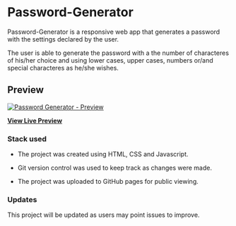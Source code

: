 # Password-Generator

Password-Generator is a responsive web app that generates a password with the
settings declared by the user.

The user is able to generate the password with a the number of characteres of
his/her choice and using lower cases, upper cases, numbers or/and special
characteres as he/she wishes.

## Preview

[![Password Generator - Preview](https://res.cloudinary.com/ygiah/image/upload/v1571430754/bootcamp/Password-Generator/PG-img.png)](https://eduardo-ygiah.github.io/Password-Generator/)

**[View Live Preview](https://eduardo-ygiah.github.io/Password-Generator/)**

### Stack used

-   The project was created using HTML, CSS and Javascript.

-   Git version control was used to keep track as changes were made.

-   The project was uploaded to GitHub pages for public viewing.

### Updates

This project will be updated as users may point issues to improve.
